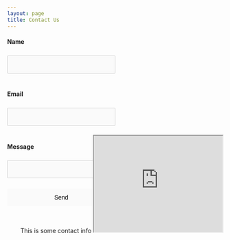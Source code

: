 ```yaml
---
layout: page
title: Contact Us
---
```

<html>
    <head>
        <style>
            input {
                border: 1px solid #ccc;
                padding: 12px;
                margin-top: 5px;
                margin-bottom: 20px;
                background-color: #fafafa;
                font-size: 14px;
                border-radius: 2px;
                width: 50%;
            }
            input[type=submit] {
                border: none;
            }
            div[id=info] {
                position: relative;
                bottom: 200px;
                float: right;
        </style>
    </head>
    </html>
    

    
 <script type="text/javascript">var submitted=false;</script>

<iframe id="hidden_iframe" name="hidden_iframe" onload="submitted&amp;&amp;(window.location=&quot;https://neuroexo.org/thanks/&quot;)" style="display:none"></iframe>

<form action="https://docs.google.com/forms/d/e/1FAIpQLSfzO-mkf1gKY5kpA8piBab6h6KymTF0sMOzfcbuRoEvuL6SOA/formResponse" method="post" target="hidden_iframe" onsubmit="submitted=true;" align="left">
    <label><h4>Name</h4></label>
    <input name="entry.134554697" type="text"/>
    <label><h4>Email</h4></label>
    <input name="entry.17102386" type="email"/>
    <label><h4>Message</h4></label>
    <input name="entry.616702237" type="text"/>
    <br>
    <input type="submit" value="Send" />

   </form>
   

<div id="info">
    This is some contact info 
    <iframe src="https://www.google.com/maps/embed?pb=!1m18!1m12!1m3!1d3464.88967405869!2d-95.34373238489242!3d29.72295488200039!2m3!1f0!2f0!3f0!3m2!1i1024!2i768!4f13.1!3m3!1m2!1s0x8640be59dd97a6b5%3A0x5cf93fc344a3f9e9!2sCullen+College+of+Engineering+2%2C+Houston%2C+TX+77004!5e0!3m2!1sen!2sus!4v1560872855810!5m2!1sen!2sus" width="300" height="225 frameborder="0" style="border:"0"  allowfullscreen></iframe>
    </div> 
   
   
    

